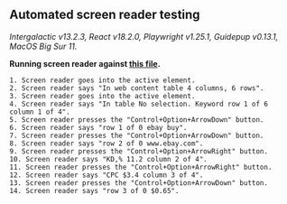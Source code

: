 ## Automated screen reader testing

_Intergalactic v13.2.3, React v18.2.0, Playwright v1.25.1,
Guidepup v0.13.1, MacOS Big Sur 11._

**Running screen reader against [this file](https://github.com/semrush/intergalactic/blob/master/website/docs/table-group/data-table/examples/base.jsx).**

```
1. Screen reader goes into the active element.
2. Screen reader says "In web content table 4 columns, 6 rows".
3. Screen reader goes into the active element.
4. Screen reader says "In table No selection. Keyword row 1 of 6 column 1 of 4".
5. Screen reader presses the "Control+Option+ArrowDown" button.
6. Screen reader says "row 1 of 0 ebay buy".
7. Screen reader presses the "Control+Option+ArrowDown" button.
8. Screen reader says "row 2 of 0 www.ebay.com".
9. Screen reader presses the "Control+Option+ArrowRight" button.
10. Screen reader says "KD,% 11.2 column 2 of 4".
11. Screen reader presses the "Control+Option+ArrowRight" button.
12. Screen reader says "CPC $3.4 column 3 of 4".
13. Screen reader presses the "Control+Option+ArrowDown" button.
14. Screen reader says "row 3 of 0 $0.65".
```
